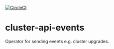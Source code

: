 [![CircleCI](https://dl.circleci.com/status-badge/img/gh/giantswarm/cluster-api-events/tree/main.svg?style=svg)](https://dl.circleci.com/status-badge/redirect/gh/giantswarm/cluster-api-events/tree/main)

# cluster-api-events

Operator for sending events e.g. cluster upgrades.
